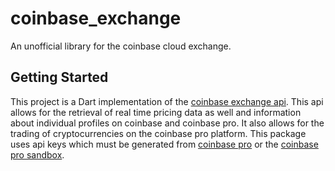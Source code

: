 # coinbase_exchange

An unofficial library for the coinbase cloud exchange.

## Getting Started

This project is a Dart implementation of the
[coinbase exchange api](https://docs.cloud.coinbase.com/exchange/reference/exchangerestapi_getaccounts).
This api allows for the retrieval of real time pricing data as well and information about
individual profiles on coinbase and coinbase pro. It also allows for the trading of
cryptocurrencies on the coinbase pro platform. This package uses api keys which must be generated
from [coinbase pro](https://pro.coinbase.com/) or the [coinbase pro sandbox](https://public.sandbox.pro.coinbase.com/).


